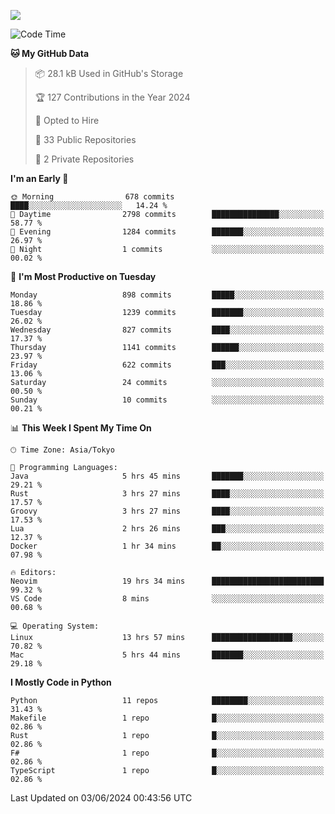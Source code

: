 ![](https://komarev.com/ghpvc/?username=kitagawa-hr)

<!--START_SECTION:waka-->
![Code Time](http://img.shields.io/badge/Code%20Time-846%20hrs-blue)

**🐱 My GitHub Data** 

> 📦 28.1 kB Used in GitHub's Storage 
 > 
> 🏆 127 Contributions in the Year 2024
 > 
> 💼 Opted to Hire
 > 
> 📜 33 Public Repositories 
 > 
> 🔑 2 Private Repositories 
 > 
**I'm an Early 🐤** 

```text
🌞 Morning                678 commits         ████░░░░░░░░░░░░░░░░░░░░░   14.24 % 
🌆 Daytime                2798 commits        ███████████████░░░░░░░░░░   58.77 % 
🌃 Evening                1284 commits        ███████░░░░░░░░░░░░░░░░░░   26.97 % 
🌙 Night                  1 commits           ░░░░░░░░░░░░░░░░░░░░░░░░░   00.02 % 
```
📅 **I'm Most Productive on Tuesday** 

```text
Monday                   898 commits         █████░░░░░░░░░░░░░░░░░░░░   18.86 % 
Tuesday                  1239 commits        ███████░░░░░░░░░░░░░░░░░░   26.02 % 
Wednesday                827 commits         ████░░░░░░░░░░░░░░░░░░░░░   17.37 % 
Thursday                 1141 commits        ██████░░░░░░░░░░░░░░░░░░░   23.97 % 
Friday                   622 commits         ███░░░░░░░░░░░░░░░░░░░░░░   13.06 % 
Saturday                 24 commits          ░░░░░░░░░░░░░░░░░░░░░░░░░   00.50 % 
Sunday                   10 commits          ░░░░░░░░░░░░░░░░░░░░░░░░░   00.21 % 
```


📊 **This Week I Spent My Time On** 

```text
🕑︎ Time Zone: Asia/Tokyo

💬 Programming Languages: 
Java                     5 hrs 45 mins       ███████░░░░░░░░░░░░░░░░░░   29.21 % 
Rust                     3 hrs 27 mins       ████░░░░░░░░░░░░░░░░░░░░░   17.57 % 
Groovy                   3 hrs 27 mins       ████░░░░░░░░░░░░░░░░░░░░░   17.53 % 
Lua                      2 hrs 26 mins       ███░░░░░░░░░░░░░░░░░░░░░░   12.37 % 
Docker                   1 hr 34 mins        ██░░░░░░░░░░░░░░░░░░░░░░░   07.98 % 

🔥 Editors: 
Neovim                   19 hrs 34 mins      █████████████████████████   99.32 % 
VS Code                  8 mins              ░░░░░░░░░░░░░░░░░░░░░░░░░   00.68 % 

💻 Operating System: 
Linux                    13 hrs 57 mins      ██████████████████░░░░░░░   70.82 % 
Mac                      5 hrs 44 mins       ███████░░░░░░░░░░░░░░░░░░   29.18 % 
```

**I Mostly Code in Python** 

```text
Python                   11 repos            ████████░░░░░░░░░░░░░░░░░   31.43 % 
Makefile                 1 repo              █░░░░░░░░░░░░░░░░░░░░░░░░   02.86 % 
Rust                     1 repo              █░░░░░░░░░░░░░░░░░░░░░░░░   02.86 % 
F#                       1 repo              █░░░░░░░░░░░░░░░░░░░░░░░░   02.86 % 
TypeScript               1 repo              █░░░░░░░░░░░░░░░░░░░░░░░░   02.86 % 
```




 Last Updated on 03/06/2024 00:43:56 UTC
<!--END_SECTION:waka-->
